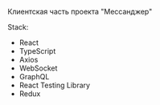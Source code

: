 Клиентская часть проекта "Мессанджер"

Stack:
- React
- TypeScript
- Axios
- WebSocket
- GraphQL
- React Testing Library
- Redux


